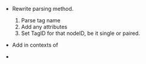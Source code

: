 - Rewrite parsing method.
    1. Parse tag name
    2. Add any attributes
    3. Set TagID for that nodeID, be it single or paired.
- Add in contexts of <style> and <script> tags.
    - style tags don't care about anything, everything is text until u specifically encounter </style>
    - <script> tags don't care about anything that is within quotes, is all considered text.
- Instead of hardcoded 8 for bits in byte we can use define that is defined somewhere.
- Deleting/Modifying global elements
    - E.g., when we merge text nodes during parsing.

- Is it correct to only *not* search in the global text for new text or should we also search there? Or other globals where searching is discouraged?

- deal with unused functions. Maybe only allow in debug builds? not sure.
